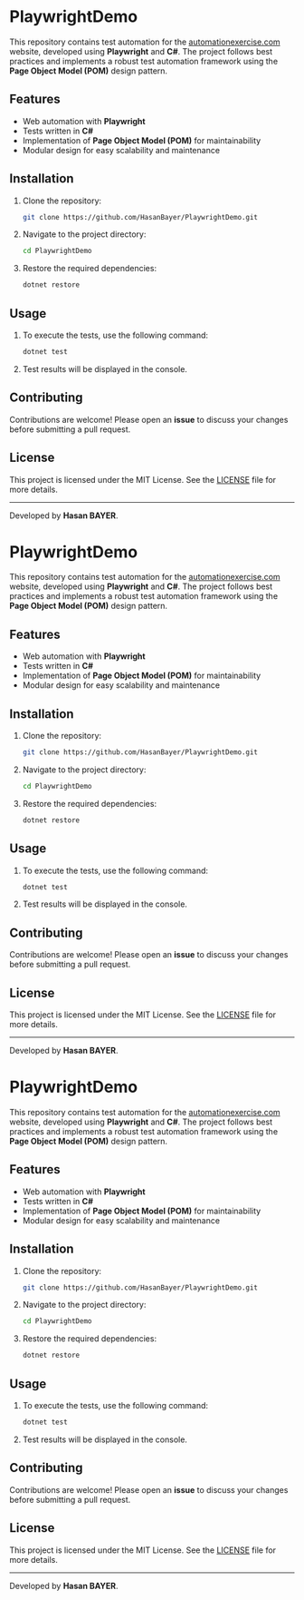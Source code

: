 # PlaywrightDemo

This repository contains test automation for the [automationexercise.com](https://www.automationexercise.com) website, developed using **Playwright** and **C#**. The project follows best practices and implements a robust test automation framework using the **Page Object Model (POM)** design pattern.

## Features

- Web automation with **Playwright**
- Tests written in **C#**
- Implementation of **Page Object Model (POM)** for maintainability
- Modular design for easy scalability and maintenance

## Installation

1. Clone the repository:

   ```bash
   git clone https://github.com/HasanBayer/PlaywrightDemo.git
   ```

2. Navigate to the project directory:

   ```bash
   cd PlaywrightDemo
   ```

3. Restore the required dependencies:

   ```bash
   dotnet restore
   ```

## Usage

1. To execute the tests, use the following command:

   ```bash
   dotnet test
   ```

2. Test results will be displayed in the console.

## Contributing

Contributions are welcome! Please open an **issue** to discuss your changes before submitting a pull request.

## License

This project is licensed under the MIT License. See the [LICENSE](LICENSE) file for more details.

---

Developed by **Hasan BAYER**.
# PlaywrightDemo

This repository contains test automation for the [automationexercise.com](https://www.automationexercise.com) website, developed using **Playwright** and **C#**. The project follows best practices and implements a robust test automation framework using the **Page Object Model (POM)** design pattern.

## Features

- Web automation with **Playwright**
- Tests written in **C#**
- Implementation of **Page Object Model (POM)** for maintainability
- Modular design for easy scalability and maintenance

## Installation

1. Clone the repository:

   ```bash
   git clone https://github.com/HasanBayer/PlaywrightDemo.git
   ```

2. Navigate to the project directory:

   ```bash
   cd PlaywrightDemo
   ```

3. Restore the required dependencies:

   ```bash
   dotnet restore
   ```

## Usage

1. To execute the tests, use the following command:

   ```bash
   dotnet test
   ```

2. Test results will be displayed in the console.

## Contributing

Contributions are welcome! Please open an **issue** to discuss your changes before submitting a pull request.

## License

This project is licensed under the MIT License. See the [LICENSE](LICENSE) file for more details.

---

Developed by **Hasan BAYER**.
# PlaywrightDemo

This repository contains test automation for the [automationexercise.com](https://www.automationexercise.com) website, developed using **Playwright** and **C#**. The project follows best practices and implements a robust test automation framework using the **Page Object Model (POM)** design pattern.

## Features

- Web automation with **Playwright**
- Tests written in **C#**
- Implementation of **Page Object Model (POM)** for maintainability
- Modular design for easy scalability and maintenance

## Installation

1. Clone the repository:

   ```bash
   git clone https://github.com/HasanBayer/PlaywrightDemo.git
   ```

2. Navigate to the project directory:

   ```bash
   cd PlaywrightDemo
   ```

3. Restore the required dependencies:

   ```bash
   dotnet restore
   ```

## Usage

1. To execute the tests, use the following command:

   ```bash
   dotnet test
   ```

2. Test results will be displayed in the console.

## Contributing

Contributions are welcome! Please open an **issue** to discuss your changes before submitting a pull request.

## License

This project is licensed under the MIT License. See the [LICENSE](LICENSE) file for more details.

---

Developed by **Hasan BAYER**.
